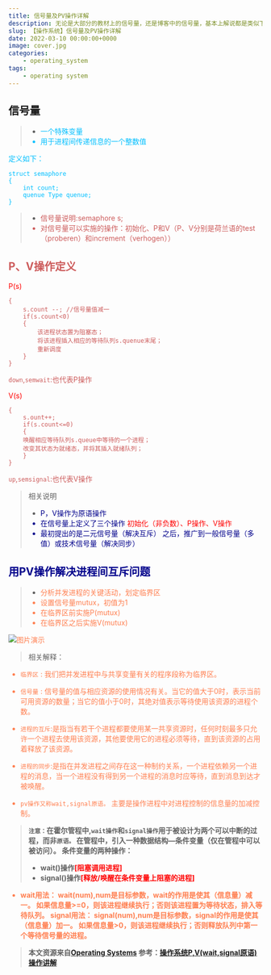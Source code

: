 ```yaml
---
title: 信号量及PV操作详解
description: 无论是大部分的教材上的信号量，还是博客中的信号量，基本上解说都是类似下面这种，给出几个不同的信号量种类然后加一点说明，完全不能理解信号量的PV操作。本文基于此对信号量进行详细叙述，希望能对你有所帮助！
slug: 【操作系统】信号量及PV操作详解
date: 2022-03-10 00:00:00+0000
image: cover.jpg
categories:
    - operating_system
tags:
    - operating system
---
```


## 信号量

>* <font color=deepskyblue>一个特殊变量
>* <font color=deepskyblue>用于进程间传递信息的一个整数值

定义如下：
```
struct semaphore
{
	int count;
	quenue Type quenue;
}
```
> * <font color=indianred>信号量说明:semaphore s;
> * <font color=indianred>对信号量可以实施的操作：初始化、P和V（P、V分别是荷兰语的test（proberen）和increment（verhogen））

## P、V操作定义

<font color=red>P(s)</font>
```
{
	s.count --; //信号量值减一
	if(s.count<0)
	{
		该进程状态置为阻塞态；
		将该进程插入相应的等待队列s.quenue末尾；
		重新调度
	}
}
```
`down`,`semwait`:也代表P操作

<font color=red>V(s)</font>
```
{
	s.ount++;
	if(s.count<=0)
	{
	唤醒相应等待队列s.queue中等待的一个进程；
	改变其状态为就绪态，并将其插入就绪队列；
	}
}
```
`up`,`semsignal`:也代表V操作

>相关说明
> * <font color=Darkblue>P，V操作为原语操作
> * <font color=Darkblue>在信号量上定义了三个操作
<font color=red>初始化（非负数）、P操作、V操作</font>
> * <font color=Darkblue>最初提出的是二元信号量（解决互斥）
> 之后，推广到一般信号量（多值）或技术信号量（解决同步）

## 用PV操作解决进程间互斥问题
>* <font color=coral>分析并发进程的关键活动，划定临界区
>* <font color=coral>设置信号量mutux，初值为1
>* <font color=coral>在临界区前实施P(mutux)
>* <font color=coral>在临界区之后实施V(mutux)

![图片演示](https://img-blog.csdnimg.cn/9f7d7a26cf6a41048d7205423383fa64.png)
>相关解释：

* `临界区` : 我们把并发进程中与共享变量有关的程序段称为临界区。
* `信号量` : 信号量的值与相应资源的使用情况有关。当它的值大于0时，表示当前可用资源的数量；当它的值小于0时，其绝对值表示等待使用该资源的进程个数。
* `进程的互斥`:是指当有若干个进程都要使用某一共享资源时，任何时刻最多只允许一个进程去使用该资源，其他要使用它的进程必须等待，直到该资源的占用着释放了该资源。
* `进程的同步`:是指在并发进程之间存在这一种制约关系，一个进程依赖另一个进程的消息，当一个进程没有得到另一个进程的消息时应等待，直到消息到达才被唤醒。

* `pv操作又称wait,signal原语。`
主要是操作进程中对进程控制的信息量的加减控制。

> <strong>`注意：`在霍尔管程中,`wait操作`和`signal操作`用于被设计为两个可以中断的过程，而非`原语。`
> <strong>在管程中，引入一种数据结构—条件变量（仅在管程中可以被访问）。
> 条件变量的两种操作：
> * wait()操作<font color=red>[阻塞调用进程]</font>
> * signal()操作<font color=red>[释放/唤醒在条件变量上阻塞的进程]</font>

* wait用法：
wait(num),num是目标参数，wait的作用是使其（信息量）减一。
如果信息量>=0，则该进程继续执行；否则该进程置为等待状态，排入等待队列。
signal用法：
signal(num),num是目标参数，signal的作用是使其（信息量）加一。
如果信息量>0，则该进程继续执行；否则释放队列中第一个等待信号量的进程。

>本文资源来自[Operating Systems](https://www.coursera.org/learn/os-pku)
>参考：[操作系统P,V(wait,signal原语)操作讲解](https://blog.csdn.net/thebestway/article/details/105034840?ops_request_misc=%257B%2522request%255Fid%2522%253A%2522164992015416780255296134%2522%252C%2522scm%2522%253A%252220140713.130102334.pc%255Fall.%2522%257D&request_id=164992015416780255296134&biz_id=0&utm_medium=distribute.pc_search_result.none-task-blog-2~all~first_rank_ecpm_v1~rank_v31_ecpm-1-105034840.142^v8^pc_search_result_cache,157^v4^control&utm_term=wait%E5%92%8Csignal%E5%8E%9F%E8%AF%AD&spm=1018.2226.3001.4187)
